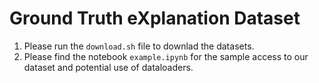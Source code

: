 # Ground Truth eXplanation Dataset
1. Please run the `download.sh` file to downlad the datasets.
2. Please find the notebook `example.ipynb` for the sample access to our dataset and potential use of dataloaders.
